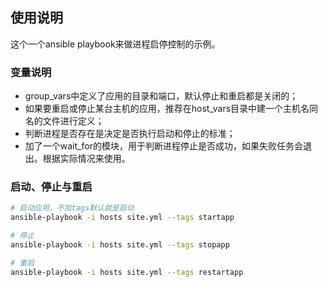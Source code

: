 ## 使用说明
这个一个ansible playbook来做进程启停控制的示例。

### 变量说明
- group_vars中定义了应用的目录和端口，默认停止和重启都是关闭的；
- 如果要重启或停止某台主机的应用，推荐在host_vars目录中建一个主机名同名的文件进行定义；
- 判断进程是否存在是决定是否执行启动和停止的标准；
- 加了一个wait_for的模块，用于判断进程停止是否成功，如果失败任务会退出。根据实际情况来使用。

### 启动、停止与重启
```bash
# 启动应用，不加tags默认就是启动
ansible-playbook -i hosts site.yml --tags startapp

# 停止
ansible-playbook -i hosts site.yml --tags stopapp

# 重启
ansible-playbook -i hosts site.yml --tags restartapp
```